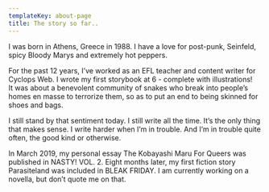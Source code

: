 ```yaml
---
templateKey: about-page
title: The story so far..
---
```

I was born in Athens, Greece in 1988. I have a love for post-punk, Seinfeld, spicy Bloody Marys and extremely hot peppers.



For the past 12 years, I’ve worked as an EFL teacher and content writer for Cyclops Web. I wrote my first storybook at 6 - complete with illustrations!\
It was about a benevolent community of snakes who break into people’s homes en masse to terrorize them, so as to put an end to being skinned for shoes and bags.

<!--StartFragment-->

I still stand by that sentiment today. I still write all the time. It’s the only thing that makes sense. I write harder when I’m in trouble. And I’m in trouble quite often, the good kind or otherwise.

<!--EndFragment-->



<!--StartFragment-->

In March 2019, my personal essay The Kobayashi Maru For Queers was published in NASTY! VOL. 2. Eight months later, my first fiction story Parasiteland was included in BLEAK FRIDAY. I am currently working on a novella, but don’t quote me on that.



<!--EndFragment-->
